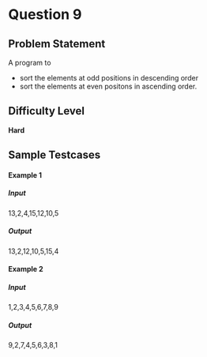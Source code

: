 # Question 9

## Problem Statement

A program to 

- sort the elements at odd positions in descending order
- sort the elements at even positons in ascending order.

## Difficulty Level 

<b>Hard</b>

## Sample Testcases

#### Example 1

##### Input

13,2,4,15,12,10,5

##### Output

13,2,12,10,5,15,4

#### Example 2

##### Input

1,2,3,4,5,6,7,8,9

##### Output

9,2,7,4,5,6,3,8,1 
